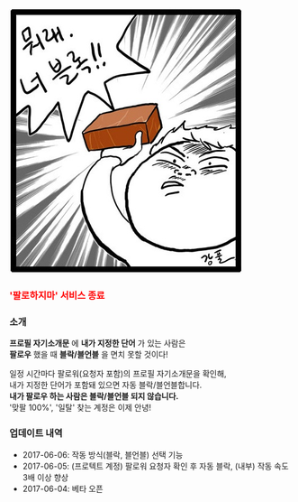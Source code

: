 <!--### 동작 상태: **<span id='server_status' style='color: red;'>OFF, 자세한 상태는 [여기](https://twitter.com/search?f=tweets&q=%23%ED%8C%94%EB%A1%9C%ED%95%98%EC%A7%80%EB%A7%88%20from%3Apotato_jkw&src=typd)서 확인하세요!</span>**
<script async src='//www.gamjabox.kr/do-not-follow/server_status.js' type='text/javascript'></script>-->

![뭐래. 너 블록!!](do-not-follow.jpg)

<!--[![로그인](/files/sign-in-with-twitter-gray.png)](//www.gamjabox.kr/do-not-follow/sign-in.php)-->

### <span style='color: red;'>**'팔로하지마' 서비스 종료**</span>

### 소개
**프로필 자기소개문** 에 **내가 지정한 단어** 가 있는 사람은  
**팔로우** 했을 때 **블락/블언블** 을 면치 못할 것이다!

일정 시간마다 팔로워(요청자 포함)의 프로필 자기소개문을 확인해,  
내가 지정한 단어가 포함돼 있으면 자동 블락/블언블합니다.  
**내가 팔로우 하는 사람은 블락/블언블 되지 않습니다.**  
'맞팔 100%', '일탈' 찾는 계정은 이제 안녕!

<!--아래 버튼을 클릭해 지금 사용해보세요!

[![로그인](/files/sign-in-with-twitter-gray.png)](//www.gamjabox.kr/do-not-follow/sign-in.php)-->

<!--### 문의/건의사항 등
<a href="https://twitter.com/intent/tweet?screen_name=potato_jkw&text=%23%ED%8C%94%EB%A1%9C%ED%95%98%EC%A7%80%EB%A7%88%20" class="twitter-mention-button" data-lang="ko" data-size="large" data-related="potato_jkw" data-dnt="true">Tweet to @potato_jkw</a>
<script>!function(d,s,id){var js,fjs=d.getElementsByTagName(s)[0],p=/^http:/.test(d.location)?'http':'https';if(!d.getElementById(id)){js=d.createElement(s);js.id=id;js.src=p+'://platform.twitter.com/widgets.js';fjs.parentNode.insertBefore(js,fjs);}}(document, 'script', 'twitter-wjs');</script>

홍보도 부탁드려요!  
<a href="https://twitter.com/share" class="twitter-share-button" data-url="https://chokipoki.github.io/do-not-follow/" data-text="팔로하지마 beta로 원치 않는 사람의 팔로우를 막아보세요!" data-lang="ko" data-hashtags="팔로하지마" data-dnt="true" data-size="large">트윗하기</a>
<script>!function(d,s,id){var js,fjs=d.getElementsByTagName(s)[0],p=/^http:/.test(d.location)?'http':'https';if(!d.getElementById(id)){js=d.createElement(s);js.id=id;js.src=p+'://platform.twitter.com/widgets.js';fjs.parentNode.insertBefore(js,fjs);}}(document, 'script', 'twitter-wjs');</script>

### 개선 예정
- 블락 처리한 유저 목록
- 계정 이름 체크 기능(On/Off 가능)
- 많은 유저가 사용하는 단어 목록 체크박스로 사용할 수 있도록 제공
- 블락 처리하지 않을 유저 화이트 리스트

### 사용해보기
[![로그인](/files/sign-in-with-twitter-gray.png)](//www.gamjabox.kr/do-not-follow/sign-in.php)-->

### 업데이트 내역
- 2017-06-06: 작동 방식(블락, 블언블) 선택 기능
- 2017-06-05: (프로텍트 계정) 팔로워 요청자 확인 후 자동 블락, (내부) 작동 속도 3배 이상 향상
- 2017-06-04: 베타 오픈
